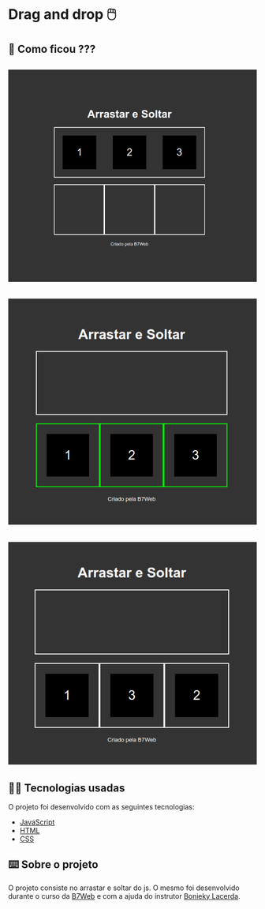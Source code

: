 # Drag and drop 🖱️

## 👀 Como ficou ???

<img src="./img/draganddrop.png" width="600px"></img>
----------
<img src="./img/draganddrop1.png" width="600px"></img>
----------
<img src="./img/draganddrop2.png" width="600px"></img>
----------

## 🧑‍💻 Tecnologias usadas

O projeto foi desenvolvido com as seguintes tecnologias:
- [JavaScript](https://developer.mozilla.org/pt-BR/docs/Web/JavaScript)
- [HTML](https://www.w3schools.com/html/)
- [CSS](https://www.w3schools.com/css/)

## ⌨️ Sobre o projeto

O projeto consiste no arrastar e soltar do js. O mesmo foi desenvolvido durante o curso da [B7Web](https://b7web.com.br/fullstack/?ref=I24108426I) e com a ajuda do instrutor [Bonieky Lacerda](https://www.instagram.com/bonieky/).
